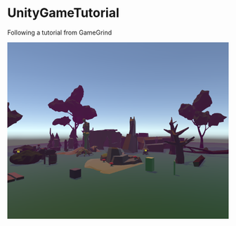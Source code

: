 # UnityGameTutorial
Following a tutorial from GameGrind

![Pre-pre-pre-pre alpha screenshot](https://raw.githubusercontent.com/alecray/UnityGameTutorial/master/media/screenshot1.png)

